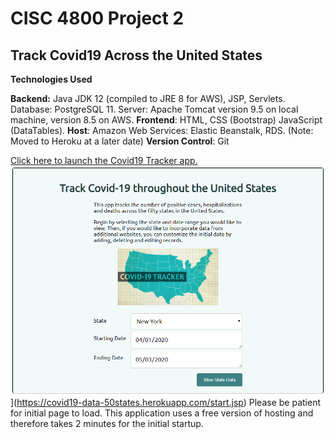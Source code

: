 # CISC 4800 Project 2

## Track Covid19 Across the United States

**Technologies Used**

**Backend:**
Java JDK 12 (compiled to JRE 8 for AWS), JSP, Servlets.
Database: PostgreSQL 11.
Server: Apache Tomcat version 9.5 on local machine, version 8.5 on AWS.
**Frontend**: HTML, CSS (Bootstrap) JavaScript (DataTables).
**Host**: Amazon Web Services: Elastic Beanstalk, RDS. (Note: Moved to Heroku at a later date)
**Version Control**: Git

[Click here to launch the Covid19 Tracker app.](https://covid19-data-50states.herokuapp.com/start.jsp)
![Click here to launch](/screenshot.png)](https://covid19-data-50states.herokuapp.com/start.jsp)
Please be patient for initial page to load. This application uses a free version of hosting and therefore takes 2 minutes for the initial startup.
